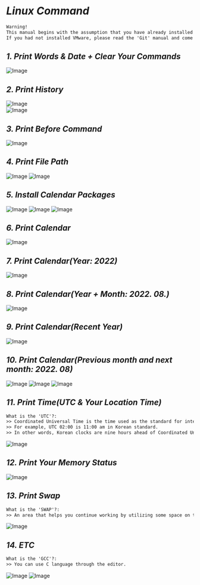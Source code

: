 # _Linux Command_

```txt
Warning!
This manual begins with the assumption that you have already installed VMware from the Git manual.
If you had not installed VMware, please read the 'Git' manual and come back.
```

## _1. Print Words & Date + Clear Your Commands_

![Image](https://github.com/user-attachments/assets/05986a94-2e39-42dd-80d3-8cb894ce944c)

## _2. Print History_

![Image](https://github.com/user-attachments/assets/1daa9717-7c50-4877-ace6-1000e00f88b9) <br>
![Image](https://github.com/user-attachments/assets/b8717153-ff1f-4ff3-829e-e11efdfacb8f)

## _3. Print Before Command_

![Image](https://github.com/user-attachments/assets/ddf38759-36f5-442b-892f-ed4a3849fe91)

## _4. Print File Path_

![Image](https://github.com/user-attachments/assets/16e40c92-b6f2-409e-950d-0a656e2f56b9)
![Image](https://github.com/user-attachments/assets/ec31e639-cd07-42c9-8e0c-2e549e1ed27a)

## _5. Install Calendar Packages_

![Image](https://github.com/user-attachments/assets/69c85722-b494-4800-9b46-ca26c2a8ad12)
![Image](https://github.com/user-attachments/assets/a7251dfa-e770-4628-8c51-2319a696e0b6)
![Image](https://github.com/user-attachments/assets/09db662f-bd6f-4974-ac22-93e45d1a8ff3)

## _6. Print Calendar_

![Image](https://github.com/user-attachments/assets/0e55a2ab-57c7-4622-bdf3-1201bace597f)

## _7. Print Calendar(Year: 2022)_

![Image](https://github.com/user-attachments/assets/0b954236-5f82-4744-a239-d86ff6455ddf)

## _8. Print Calendar(Year + Month: 2022. 08.)_

![Image](https://github.com/user-attachments/assets/b5bb85ed-e836-4e62-a819-dd802710155d)

## _9. Print Calendar(Recent Year)_

![Image](https://github.com/user-attachments/assets/d3f0aea2-cabc-48f0-9034-f8c20c99f023)

## _10. Print Calendar(Previous month and next month: 2022. 08)_ 

![Image](https://github.com/user-attachments/assets/1cb07ad7-6191-4967-9397-6bd66de51a0b)
![Image](https://github.com/user-attachments/assets/38a8e25e-7a91-4e3c-8e28-6b1d0620e9dc)
![Image](https://github.com/user-attachments/assets/b31a4d3b-814b-4046-98c1-b85d7c3ec166)

## _11. Print Time(UTC & Your Location Time)_

```txt
What is the 'UTC'?:
>> Coordinated Universal Time is the time used as the standard for international standard time.
>> For example, UTC 02:00 is 11:00 am in Korean standard.
>> In other words, Korean clocks are nine hours ahead of Coordinated Universal Time.
```

![Image](https://github.com/user-attachments/assets/91bb3e78-38d0-4283-abea-010bed7f9478)

## _12. Print Your Memory Status_

![Image](https://github.com/user-attachments/assets/cf234331-4a29-447c-ba1e-6c8a3d4cb5f0)

## _13. Print Swap_

```txt
What is the 'SWAP'?:
>> An area that helps you continue working by utilizing some space on the HDD when system memory is insufficient
```

![Image](https://github.com/user-attachments/assets/6cc2da8e-e947-4912-9e19-a9b3ebe2ff0d)

## _14. ETC_

```txt
What is the 'GCC'?:
>> You can use C language through the editor.
```

![Image](https://github.com/user-attachments/assets/16a3ef2d-47ac-4cb5-8dac-77d26d4e7959)
![Image](https://github.com/user-attachments/assets/d2689fa3-4e84-45a0-b316-a397f7718c55)

